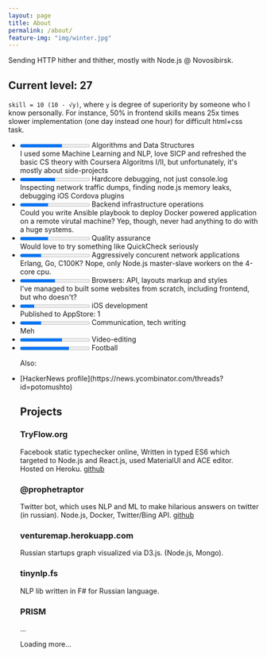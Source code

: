 ```yaml
---
layout: page
title: About
permalink: /about/
feature-img: "img/winter.jpg"
---
```


Sending HTTP hither and thither, mostly with Node.js @ Novosibirsk.

## Current level: 27

`skill = 10 (10 - √y)`, where `y` is degree of superiority by someone who I know personally. For instance, 50% in frontend skills means 25x times slower implementation (one day instead one hour) for difficult html+css task.

<ul class="skills-list">
<li>
  <progress value="60" max="100">60 %</progress>
  <span class="skill">Algorithms and Data Structures<div class="tooltip">I used some Machine Learning and NLP, love SICP and refreshed the basic CS theory with Coursera Algoritms I/II, but unfortunately, it's mostly about side-projects</div>
  </span>
</li>
<li>
<progress value="50" max="100">50 %</progress>
<span class="skill">Hardcore debugging, not just console.log<div class="tooltip">Inspecting network traffic dumps, finding node.js memory leaks, debugging iOS Cordova plugins</div>
</span>
</li>
<li>
<progress value="40" max="100">40 %</progress>
<span class="skill">Backend infrastructure operations<div class="tooltip">Could you write Ansible playbook to deploy Docker powered application on a remote virutal machine? Yep, though, never had anything to do with a huge systems.</div>
</span>
</li>
<li>
<progress value="40" max="100">40 %</progress>
<span class="skill">Quality assurance<div class="tooltip">Would love to try something like QuickCheck seriously</div>
</span>
</li>
<li>
<progress value="30" max="100">30 %</progress>
<span class="skill">Aggressively concurent network applications<div class="tooltip">Erlang, Go, C100K? Nope, only Node.js master-slave workers on the 4-core cpu.</div>
</span>
</li>
<li>
<progress value="50" max="100">50 %</progress>
<span class="skill">Browsers: API, layouts markup and styles<div class="tooltip">I've managed to built some websites from scratch, including frontend, but who doesn't?</div>
</span>
</li>
<li>
<progress value="20" max="100">20 %</progress>
<span class="skill">iOS development<div class="tooltip">Published to AppStore: 1</div>
</span>
</li>
<li>
<progress value="30" max="100">30 %</progress>
<span class="skill">Communication, tech writing<div class="tooltip">Meh</div>
</span>
</li>
<li>
<progress value="60" max="100">60 %</progress>
<span class="skill">Video-editing<div class="tooltip"></div>
</span>
</li>
<li>
<progress value="70" max="100">70 %</progress>
<span class="skill">Football<div class="tooltip"></div>
</span>
</li>

Also:

<li>[HackerNews profile](https://news.ycombinator.com/threads?id=potomushto)

## Projects

### TryFlow.org

Facebook static typechecker online, Written in typed ES6 which targeted to Node.js and React.js, used MaterialUI and ACE editor. Hosted on Heroku. [github](https://github.com/unknownexception/tryflow)

### @prophetraptor

Twitter bot, which uses NLP and ML to make hilarious answers on twitter (in russian). Node.js, Docker, Twitter/Bing API. [github](https://github.com/unknownexception/philosoraptor)

### venturemap.herokuapp.com

Russian startups graph visualized via D3.js. (Node.js, Mongo).

### tinynlp.fs

NLP lib written in F# for Russian language.

### PRISM
...


Loading more...

